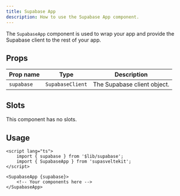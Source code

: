 ```yaml
---
title: Supabase App
description: How to use the Supabase App component.
---
```


The `SupabaseApp` component is used to wrap your app and provide the Supabase client to the rest of your app.

## Props

| Prop name  | Type             | Description                 |
| ---------- | ---------------- | --------------------------- |
| `supabase` | `SupabaseClient` | The Supabase client object. |

## Slots

This component has no slots.

## Usage

```svelte
<script lang="ts">
	import { supabase } from '$lib/supabase';
	import { SupabaseApp } from 'supasveltekit';
</script>

<SupabaseApp {supabase}>
	<!-- Your components here -->
</SupabaseApp>
```
